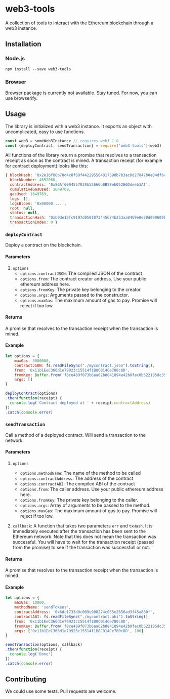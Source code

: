# web3-tools

A collection of tools to interact with the Ethereum blockchain through a web3 instance.


## Installation

### Node.js

    npm install --save web3-tools

### Browser

Browser package is currently not available. Stay tuned. For now, you can use browserify.

## Usage

The library is initialized with a web3 instance. It exports an object with uncomplicated, easy to use functions.

```js
const web3 = someWeb3Instance // requires web3 1.0
const {deployContract, sendTransaction} = require('web3-tools')(web3)
```

All functions of the library return a promise that resolves to a transaction receipt as soon as the contract is mined. A transaction receipt (for example for contract deployment) looks like this:

```js
{ blockHash: '0x2e16f86b70d4c8f89f442295584017590b7b3ac0d27847b0e04df64bd5aa7a89',
  blockNumber: 4652060,
  contractAddress: '0x86Af6004557039b52666b0B58eb052E6Ddeeb1Af',
  cumulativeGasUsed: 1649769,
  gasUsed: 1649769,
  logs: [],
  logsBloom: '0x00000....',
  root: null,
  status: null,
  transactionHash: '0xb9de15fc9197d0501873445674b253aa0469e8e50d090609b80082bc503733d7',
  transactionIndex: 0 }
```

### `deployContract`

Deploy a contract on the blockchain.

#### Parameters

  1. `options`
     - `options.contractJSON`: The compiled JSON of the contract
     - `options.from`: The contract creator address. Use your public ethereum address here.
     - `options.fromKey`: The private key belonging to the creator.
     - `options.args`: Arguments passed to the constructor. 
     - `options.maxGas`: The maximum amount of gas to pay. Promise will reject if too low.

#### Returns

A promise that resolves to the transaction receipt when the transaction is mined.

#### Example

```js
let options = {
    maxGas: 3000000,
    contractJSON: fs.readFileSync("./mycontract.json").toString(),
    from: '0x11b1EeC366d1e79923c15514f1B8C014Ce780c8D',
    fromKey: Buffer.from('f8ce489f073b6aa62b8841894e42b0fac0b522185dc350af0a4f2ce3b43633a9', 'hex'),
    args: []
}

deployContract(options)
.then(function(receipt) {
  console.log('Contract deployed at ' + receipt.contractAddress)
})
.catch(console.error)
```

### `sendTransaction`

Call a method of a deployed contract. Will send a transaction to the network.

#### Parameters

  1. `options`
     - `options.methodName`: The name of the method to be called
     - `options.contractAddress`: The address of the contract
     - `options.contractABI`: The compiled ABI of the contract
     - `options.from`: The caller address. Use your public ethereum address here.
     - `options.fromKey`: The private key belonging to the caller.
     - `options.args`: Array of arguments to be passed to the method. 
     - `options.maxGas`: The maximum amount of gas to pay. Promise will reject if too low.

  2. `callback`: A function that takes two parameters `err` and `txHash`. It is immediately executed after the transaction has been sent to the Ethereum network. Note that this does not mean the transaction was successful. You will have to wait for the transaction receipt (passed from the promise) to see if the transaction was successfull or not.

#### Returns

A promise that resolves to the transaction receipt when the transaction is mined.

#### Example

```js
let options = {
    maxGas: 10000,
    methodName: 'sendTokens',
    contractAddress: '0x6dc1733d8c009e908274c055e2656ad3f45a860f',
    contractABI: fs.readFileSync("./mycontract.abi").toString(),
    from: '0x11b1EeC366d1e79923c15514f1B8C014Ce780c8D',
    fromKey: Buffer.from('f8ce489f073b6aa62b8841894e42b0fac0b522185dc350af0a4f2ce3b43633a9', 'hex'),
    args: ['0x11b1EeC366d1e79923c15514f1B8C014Ce780c8D', 100]
}

sendTransaction(options, callback)
.then(function(receipt) {
  console.log('Done')
})
.catch(console.error)
```


## Contributing

We could use some tests. Pull requests are welcome.
